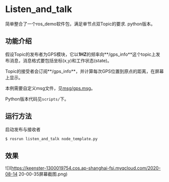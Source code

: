 # Listen_and_talk

简单整合了一个ros_demo软件包，满足单节点双Topic的要求. python版本。

## 功能介绍

假设Topic的发布者为GPS模块，它以**1HZ**的频率向**/gps_info**这个topic上发布消息，消息格式要包括坐标(x,y)和工作状态(state)。

Topic的接受者会订阅**/gps_info**，并计算每次GPS位置到原点的距离，在屏幕上显示。

本例需要自定义msg文件，见[msg/gps.msg](./msg/gps.msg)。

Python版本代码见`scripts/`下。


## 运行方法

启动发布与接收者

```sh
$ rosrun listen_and_talk node_template.py   
```
## 效果
![](https://keenster-1300019754.cos.ap-shanghai-fsi.myqcloud.com/2020-08-14 20-00-35屏幕截图.png)

